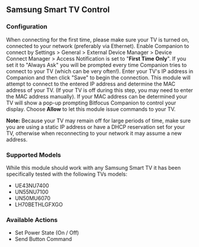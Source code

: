 ## Samsung Smart TV Control

### Configuration

When connecting for the first time, please make sure your TV is turned on, connected to your network (preferably via Ethernet). Enable Companion to connect by Settings > General > External Device Manager > Device Connect Manager > Access Notification is set to "**First Time Only**". If you set it to "Always Ask" you will be prompted every time Companion tries to connect to your TV (which can be very often!). Enter your TV's IP address in Companion and then click "Save" to begin the connection. This module will attempt to connect to the entered IP address and determine the MAC address of your TV. (If your TV is off during this step, you may need to enter the MAC address manually). If your MAC address can be determined your TV will show a pop-up prompting Bitfocus Companion to control your display. Choose **Allow** to let this module issue commands to your TV.

**Note:** Because your TV may remain off for large periods of time, make sure you are using a static IP address or have a DHCP reservation set for your TV, otherwise when reconnecting to your network it may assume a new address.

### Supported Models

While this module should work with any Samsung Smart TV it has been specifically tested with the following TVs models:

- UE43NU7400
- UN55NU7100
- UN50MU6070
- LH70BETHLGFXGO

### Available Actions

- Set Power State (On / Off)
- Send Button Command

